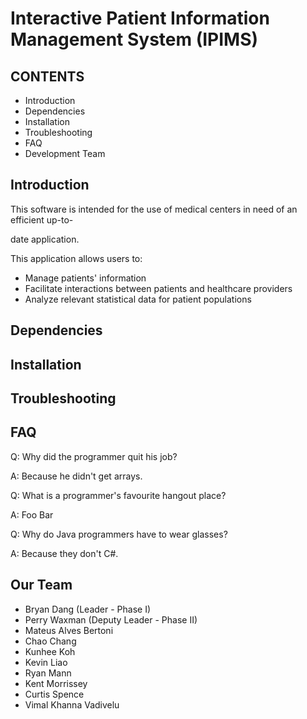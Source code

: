 # Interactive Patient Information Management System (IPIMS)

CONTENTS
--------
* Introduction
* Dependencies
* Installation
* Troubleshooting
* FAQ
* Development Team

Introduction
------------
This software is intended for the use of medical centers in need of an efficient up-to-

date application. 

This application allows users to:
* Manage patients' information
* Facilitate interactions between patients and healthcare providers
* Analyze relevant statistical data for patient populations


Dependencies
------------

Installation
------------

Troubleshooting
---------------

FAQ
---
Q: Why did the programmer quit his job?

A: Because he didn't get arrays.

Q: What is a programmer's favourite hangout place?

A: Foo Bar

Q: Why do Java programmers have to wear glasses?

A: Because they don't C#.

Our Team
--------
* Bryan Dang (Leader - Phase I)
* Perry Waxman (Deputy Leader - Phase II)
* Mateus Alves Bertoni
* Chao Chang
* Kunhee Koh
* Kevin Liao
* Ryan Mann
* Kent Morrissey
* Curtis Spence
* Vimal Khanna Vadivelu



